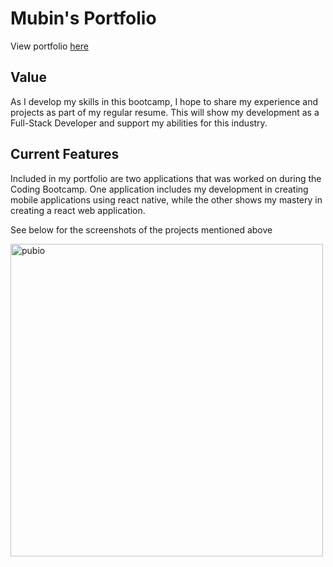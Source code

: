 # Mubin's Portfolio

View portfolio [here](https://mmomin11.github.io/profile/)


## Value
As I develop my skills in this bootcamp, I hope to share my experience and projects as part of my regular resume. This will show my development as a Full-Stack Developer and support my abilities for this industry. 

## Current Features
Included in my portfolio are two applications that was worked on during the Coding Bootcamp. One application includes my development in creating mobile applications using react native, while the other shows my mastery in creating a react web application. 

See below for the screenshots of the projects mentioned above

<img src="img/pubioimages_720.png" height="500px" alt="pubio"/>
